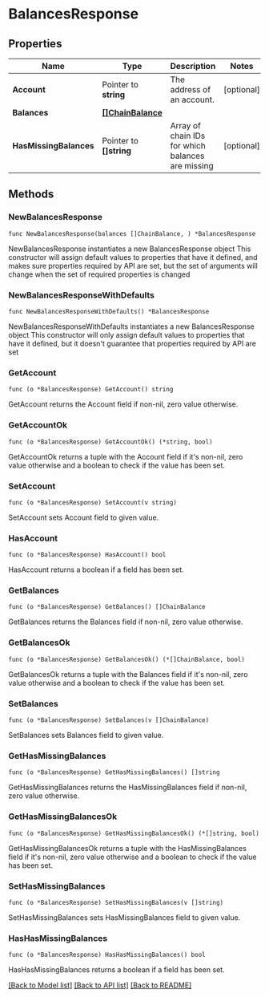 # BalancesResponse

## Properties

Name | Type | Description | Notes
------------ | ------------- | ------------- | -------------
**Account** | Pointer to **string** | The address of an account. | [optional] 
**Balances** | [**[]ChainBalance**](ChainBalance.md) |  | 
**HasMissingBalances** | Pointer to **[]string** | Array of chain IDs for which balances are missing | [optional] 

## Methods

### NewBalancesResponse

`func NewBalancesResponse(balances []ChainBalance, ) *BalancesResponse`

NewBalancesResponse instantiates a new BalancesResponse object
This constructor will assign default values to properties that have it defined,
and makes sure properties required by API are set, but the set of arguments
will change when the set of required properties is changed

### NewBalancesResponseWithDefaults

`func NewBalancesResponseWithDefaults() *BalancesResponse`

NewBalancesResponseWithDefaults instantiates a new BalancesResponse object
This constructor will only assign default values to properties that have it defined,
but it doesn't guarantee that properties required by API are set

### GetAccount

`func (o *BalancesResponse) GetAccount() string`

GetAccount returns the Account field if non-nil, zero value otherwise.

### GetAccountOk

`func (o *BalancesResponse) GetAccountOk() (*string, bool)`

GetAccountOk returns a tuple with the Account field if it's non-nil, zero value otherwise
and a boolean to check if the value has been set.

### SetAccount

`func (o *BalancesResponse) SetAccount(v string)`

SetAccount sets Account field to given value.

### HasAccount

`func (o *BalancesResponse) HasAccount() bool`

HasAccount returns a boolean if a field has been set.

### GetBalances

`func (o *BalancesResponse) GetBalances() []ChainBalance`

GetBalances returns the Balances field if non-nil, zero value otherwise.

### GetBalancesOk

`func (o *BalancesResponse) GetBalancesOk() (*[]ChainBalance, bool)`

GetBalancesOk returns a tuple with the Balances field if it's non-nil, zero value otherwise
and a boolean to check if the value has been set.

### SetBalances

`func (o *BalancesResponse) SetBalances(v []ChainBalance)`

SetBalances sets Balances field to given value.


### GetHasMissingBalances

`func (o *BalancesResponse) GetHasMissingBalances() []string`

GetHasMissingBalances returns the HasMissingBalances field if non-nil, zero value otherwise.

### GetHasMissingBalancesOk

`func (o *BalancesResponse) GetHasMissingBalancesOk() (*[]string, bool)`

GetHasMissingBalancesOk returns a tuple with the HasMissingBalances field if it's non-nil, zero value otherwise
and a boolean to check if the value has been set.

### SetHasMissingBalances

`func (o *BalancesResponse) SetHasMissingBalances(v []string)`

SetHasMissingBalances sets HasMissingBalances field to given value.

### HasHasMissingBalances

`func (o *BalancesResponse) HasHasMissingBalances() bool`

HasHasMissingBalances returns a boolean if a field has been set.


[[Back to Model list]](../README.md#documentation-for-models) [[Back to API list]](../README.md#documentation-for-api-endpoints) [[Back to README]](../README.md)


